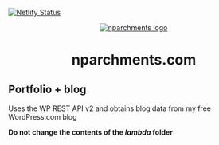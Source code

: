 [![Netlify Status](https://api.netlify.com/api/v1/badges/615ab1d7-9537-4c41-9e43-c674d59d68fe/deploy-status)](https://app.netlify.com/sites/nparchments/deploys)
<p align="center">
  <a href="https://www.nparchments.com">
    <img alt="nparchments logo" src="https://www.nparchments.com/icons/icon-48x48.png" />
  </a>
</p>
<h1 align="center">
	nparchments.com
 </h1>

## Portfolio + blog
Uses the WP REST API v2 and obtains blog data from my free WordPress.com blog

**Do not change the contents of the *lambda* folder**
